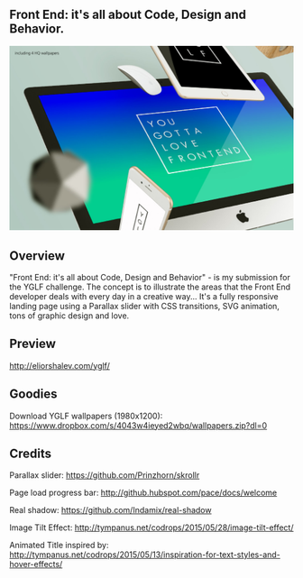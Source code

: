 ## Front End: it's all about Code, Design and Behavior.

![frame](/frame.jpg)

## Overview
"Front End: it's all about Code, Design and Behavior" - is my submission for the YGLF challenge.
The concept is to illustrate the areas that the Front End developer deals with every day in a creative way...
It's a fully responsive landing page using a Parallax slider with CSS transitions, SVG animation, tons of graphic design and love.

## Preview
http://eliorshalev.com/yglf/

## Goodies
Download YGLF wallpapers (1980x1200):
https://www.dropbox.com/s/4043w4ieyed2wbq/wallpapers.zip?dl=0

## Credits
Parallax slider: https://github.com/Prinzhorn/skrollr

Page load progress bar: http://github.hubspot.com/pace/docs/welcome

Real shadow: https://github.com/Indamix/real-shadow

Image Tilt Effect: http://tympanus.net/codrops/2015/05/28/image-tilt-effect/

Animated Title inspired by: http://tympanus.net/codrops/2015/05/13/inspiration-for-text-styles-and-hover-effects/